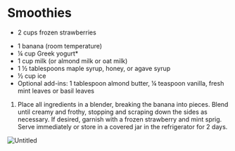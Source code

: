 # Smoothies

- 2 cups frozen strawberries
* 1 banana (room temperature)
* ¼ cup Greek yogurt*
* 1 cup milk (or almond milk or oat milk)
* 1 ½ tablespoons maple syrup, honey, or agave syrup
* ½ cup ice
* Optional add-ins: 1 tablespoon almond butter, ¼ teaspoon vanilla, fresh mint leaves or basil leaves

1. Place all ingredients in a blender, breaking the banana into pieces. 
Blend until creamy and frothy, stopping and scraping down the sides as 
necessary. If desired, garnish with a frozen strawberry and mint sprig. 
Serve immediately or store in a covered jar in the refrigerator for 2 
days.

![Untitled](Untitled%2013.png)
